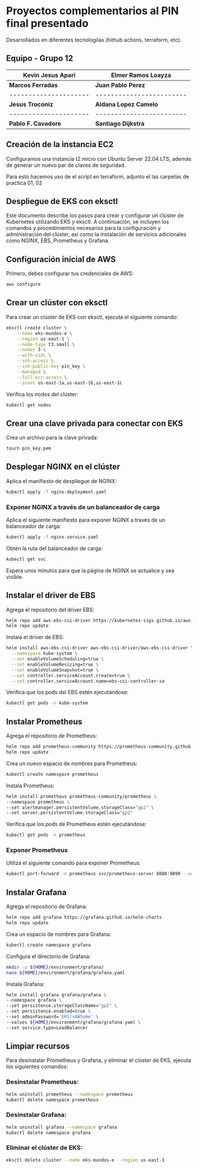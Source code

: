 # Proyectos complementarios al PIN final presentado

Desarrollados en diferentes tecnologiías (hithub actions, terraform, etc).

## Equipo - Grupo 12

| **Kevin Jesus Apari**  | **Elmer Ramos Loayza**   |
| ---------------------  | ------------------------ |
| **Marcos Ferradas**    | **Juan Pablo Perez**     |
| ---------------------  | ------------------------ |
| **Jesus Troconiz**     | **Aldana Lopez Camelo**  |
| ---------------------  | ------------------------ |
| **Pablo F. Cavadore**  | **Santiago Dijkstra**    |


## Creación de la instancia EC2

Configuramos una instancia t2.micro con Ubuntu Server 22.04 LTS, además de generar un nuevo par de claves de seguridad.

Para esto hacemos uso de el script en terraform, adjunto el las carpetas de practica 01, 02


## Despliegue de EKS con eksctl

Este documento describe los pasos para crear y configurar un clúster de Kubernetes utilizando EKS y eksctl. A continuación, se incluyen los comandos y procedimientos necesarios para la configuración y administración del clúster, así como la instalación de servicios adicionales como NGINX, EBS, Prometheus y Grafana.

## Configuración inicial de AWS
Primero, debes configurar tus credenciales de AWS:

```bash
aws configure
```

## Crear un clúster con eksctl

Para crear un clúster de EKS con eksctl, ejecuta el siguiente comando:

```bash
eksctl create cluster \
    --name eks-mundos-e \
    --region us-east-1 \
    --node-type t3.small \
    --nodes 3 \
    --with-oidc \
    --ssh-access \
    --ssh-public-key pin_key \
    --managed \
    --full-ecr-access \
    --zones us-east-1a,us-east-1b,us-east-1c
```

Verifica los nodos del clúster:

```bash
kubectl get nodes
```

## Crear una clave privada para conectar con EKS

Crea un archivo para la clave privada:

```bash
touch pin_key.pem
```

## Desplegar NGINX en el clúster

Aplica el manifiesto de despliegue de NGINX:

```bash
kubectl apply -f nginx-deployment.yaml
```

### Exponer NGINX a través de un balanceador de carga

Aplica el siguiente manifiesto para exponer NGINX a través de un balanceador de carga:

```bash
kubectl apply -f nginx-service.yaml
```

Obtén la ruta del balanceador de carga:

```bash
kubectl get svc
```

Espera unos minutos para que la página de NGINX se actualice y sea visible.

## Instalar el driver de EBS

Agrega el repositorio del driver EBS:

```bash
helm repo add aws-ebs-csi-driver https://kubernetes-sigs.github.io/aws-ebs-csi-driver
helm repo update
```

Instala el driver de EBS:

```bash
helm install aws-ebs-csi-driver aws-ebs-csi-driver/aws-ebs-csi-driver \
  --namespace kube-system \
  --set enableVolumeScheduling=true \
  --set enableVolumeResizing=true \
  --set enableVolumeSnapshot=true \
  --set controller.serviceAccount.create=true \
  --set controller.serviceAccount.name=ebs-csi-controller-sa
```

Verifica que los pods del EBS estén ejecutándose:

```bash
kubectl get pods -n kube-system
```

## Instalar Prometheus

Agrega el repositorio de Prometheus:

```bash
helm repo add prometheus-community https://prometheus-community.github.io/helm-charts
helm repo update
```

Crea un nuevo espacio de nombres para Prometheus:

```bash
kubectl create namespace prometheus
```

Instala Prometheus:

```bash
helm install prometheus prometheus-community/prometheus \
--namespace prometheus \
--set alertmanager.persistentVolume.storageClass="gp2" \
--set server.persistentVolume.storageClass="gp2"
```

Verifica que los pods de Prometheus estén ejecutándose:

```bash
kubectl get pods -n prometheus
```

### Exponer Prometheus

Utiliza el siguiente comando para exponer Prometheus:

```bash
kubectl port-forward -n prometheus svc/prometheus-server 8080:9090 --address 0.0.0.0
```

## Instalar Grafana

Agrega el repositorio de Grafana:

```bash
helm repo add grafana https://grafana.github.io/helm-charts
helm repo update
```

Crea un espacio de nombres para Grafana:

```bash
kubectl create namespace grafana
```

Configura el directorio de Grafana:

```bash
mkdir -p ${HOME}/environment/grafana/
nano ${HOME}/environment/grafana/grafana.yaml
```

Instala Grafana:

```bash
helm install grafana grafana/grafana \
--namespace grafana \
--set persistence.storageClassName="gp2" \
--set persistence.enabled=true \
--set adminPassword='EKS!sAWSome' \
--values ${HOME}/environment/grafana/grafana.yaml \
--set service.type=LoadBalancer
```

## Limpiar recursos

Para desinstalar Prometheus y Grafana, y eliminar el clúster de EKS, ejecuta los siguientes comandos:

### Desinstalar Prometheus:

```bash
helm uninstall prometheus --namespace prometheus
kubectl delete namespace prometheus
```

### Desinstalar Grafana:

```bash
helm uninstall grafana --namespace grafana
kubectl delete namespace grafana
```

### Eliminar el clúster de EKS:

```bash
eksctl delete cluster --name eks-mundos-e --region us-east-1
```
